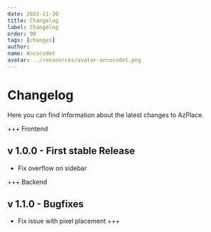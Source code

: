 ```yaml
---
date: 2022-11-30
title: Changelog
label: Changelog
order: 98
tags: [changes]
author:
name: Ancocodet
avatar: ../ressources/avatar-ancocodet.png
---
```


# Changelog

Here you can find information about the latest changes to AzPlace.


+++ Frontend
## v 1.0.0 - First stable Release

- Fix overflow on sidebar

+++ Backend
## v 1.1.0 - Bugfixes

- Fix issue with pixel placement
+++